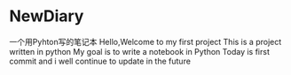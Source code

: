 # NewDiary
一个用Pyhton写的笔记本
Hello,Welcome to my first project
This is a project written in python
My goal is to write a notebook in Python
Today is first commit and i well continue to update in the future
